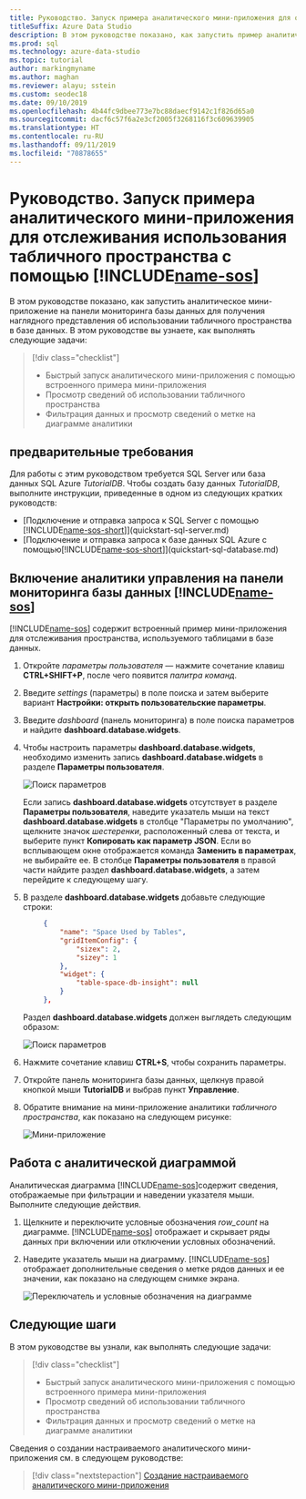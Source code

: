```yaml
---
title: Руководство. Запуск примера аналитического мини-приложения для отслеживания использования табличного пространства
titleSuffix: Azure Data Studio
description: В этом руководстве показано, как запустить пример аналитического мини-приложения для отслеживания использования табличного пространства на панели мониторинга базы данных Azure Data Studio.
ms.prod: sql
ms.technology: azure-data-studio
ms.topic: tutorial
author: markingmyname
ms.author: maghan
ms.reviewer: alayu; sstein
ms.custom: seodec18
ms.date: 09/10/2019
ms.openlocfilehash: 4b44fc9dbee773e7bc88daecf9142c1f826d65a0
ms.sourcegitcommit: dacf6c57f6a2e3cf2005f3268116f3c609639905
ms.translationtype: HT
ms.contentlocale: ru-RU
ms.lasthandoff: 09/11/2019
ms.locfileid: "70878655"
---
```

# <a name="tutorial-enable-the-table-space-usage-sample-insight-widget-using-includename-sosincludesname-sos-shortmd"></a>Руководство. Запуск примера аналитического мини-приложения для отслеживания использования табличного пространства с помощью [!INCLUDE[name-sos](../includes/name-sos-short.md)]

В этом руководстве показано, как запустить аналитическое мини-приложение на панели мониторинга базы данных для получения наглядного представления об использовании табличного пространства в базе данных. В этом руководстве вы узнаете, как выполнять следующие задачи:

> [!div class="checklist"]
> * Быстрый запуск аналитического мини-приложения с помощью встроенного примера мини-приложения
> * Просмотр сведений об использовании табличного пространства
> * Фильтрация данных и просмотр сведений о метке на диаграмме аналитики

## <a name="prerequisites"></a>предварительные требования

Для работы с этим руководством требуется SQL Server или база данных SQL Azure *TutorialDB*. Чтобы создать базу данных *TutorialDB*, выполните инструкции, приведенные в одном из следующих кратких руководств:

* [Подключение и отправка запроса к SQL Server с помощью [!INCLUDE[name-sos-short](../includes/name-sos-short.md)]](quickstart-sql-server.md)
* [Подключение и отправка запроса к базе данных SQL Azure с помощью[!INCLUDE[name-sos-short](../includes/name-sos-short.md)]](quickstart-sql-database.md)

## <a name="turn-on-a-management-insight-on-includename-sosincludesname-sos-shortmds-database-dashboard"></a>Включение аналитики управления на панели мониторинга базы данных [!INCLUDE[name-sos](../includes/name-sos-short.md)]

[!INCLUDE[name-sos](../includes/name-sos-short.md)] содержит встроенный пример мини-приложения для отслеживания пространства, используемого таблицами в базе данных.

1. Откройте *параметры пользователя* — нажмите сочетание клавиш **CTRL+SHIFT+P**, после чего появится *палитра команд*.

2. Введите *settings* (параметры) в поле поиска и затем выберите вариант **Настройки: открыть пользовательские параметры**.

3. Введите *dashboard* (панель мониторинга) в поле поиска параметров и найдите **dashboard.database.widgets**.

4. Чтобы настроить параметры **dashboard.database.widgets**, необходимо изменить запись **dashboard.database.widgets** в разделе **Параметры пользователя**.

   ![Поиск параметров](media/tutorial-table-space-sql-server/search-settings.png)

   Если запись **dashboard.database.widgets** отсутствует в разделе **Параметры пользователя**, наведите указатель мыши на текст **dashboard.database.widgets** в столбце "Параметры по умолчанию", щелкните значок *шестеренки*, расположенный слева от текста, и выберите пункт **Копировать как параметр JSON**. Если во всплывающем окне отображается команда **Заменить в параметрах**, не выбирайте ее. В столбце **Параметры пользователя** в правой части найдите раздел **dashboard.database.widgets**, а затем перейдите к следующему шагу.

5. В разделе **dashboard.database.widgets** добавьте следующие строки:

   ```json
        {
            "name": "Space Used by Tables",
            "gridItemConfig": {
                "sizex": 2,
                "sizey": 1
            },
            "widget": {
                "table-space-db-insight": null
            }
        },
    ```

   Раздел **dashboard.database.widgets** должен выглядеть следующим образом:

    ![Поиск параметров](./media/tutorial-table-space-sql-server/insight-table-space.png)

6. Нажмите сочетание клавиш **CTRL+S**, чтобы сохранить параметры.

7. Откройте панель мониторинга базы данных, щелкнув правой кнопкой мыши **TutorialDB** и выбрав пункт **Управление**.

8. Обратите внимание на мини-приложение аналитики *табличного пространства*, как показано на следующем рисунке:

   ![Мини-приложение](./media/tutorial-table-space-sql-server/insight-table-space-result.png)

## <a name="working-with-the-insight-chart"></a>Работа с аналитической диаграммой

Аналитическая диаграмма [!INCLUDE[name-sos](../includes/name-sos-short.md)]содержит сведения, отображаемые при фильтрации и наведении указателя мыши. Выполните следующие действия.

1. Щелкните и переключите условные обозначения *row_count* на диаграмме. [!INCLUDE[name-sos](../includes/name-sos-short.md)] отображает и скрывает ряды данных при включении или отключении условных обозначений.

2. Наведите указатель мыши на диаграмму. [!INCLUDE[name-sos](../includes/name-sos-short.md)] отображает дополнительные сведения о метке рядов данных и ее значении, как показано на следующем снимке экрана.

   ![Переключатель и условные обозначения на диаграмме](./media/tutorial-table-space-sql-server/insight-table-space-toggle.png)

## <a name="next-steps"></a>Следующие шаги

В этом руководстве вы узнали, как выполнять следующие задачи:
> [!div class="checklist"]
> * Быстрый запуск аналитического мини-приложения с помощью встроенного примера мини-приложения
> * Просмотр сведений об использовании табличного пространства
> * Фильтрация данных и просмотр сведений о метке на диаграмме аналитики

Сведения о создании настраиваемого аналитического мини-приложения см. в следующем руководстве:

> [!div class="nextstepaction"]
> [Создание настраиваемого аналитического мини-приложения](tutorial-build-custom-insight-sql-server.md)
